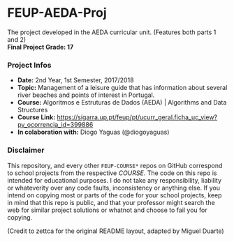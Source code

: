# FEUP-AEDA-Proj
The project developed in the AEDA curricular unit. (Features both parts 1 and 2)
<br/><b> Final Project Grade: 17 </b>

### Project Infos
* **Date:** 2nd Year, 1st Semester, 2017/2018
* **Topic:** Management of a leisure guide that has information about several river beaches and points of interest in Portugal.
* **Course:** Algoritmos e Estruturas de Dados (AEDA) | Algorithms and Data Structures
* **Course Link:** https://sigarra.up.pt/feup/pt/ucurr_geral.ficha_uc_view?pv_ocorrencia_id=399886
* **In colaboration with:** Diogo Yaguas (@diogoyaguas)


### Disclaimer
This repository, and every other `FEUP-COURSE*` repos on GitHub correspond to school projects from the respective *COURSE*. The code on this repo is intended for educational purposes. I do not take any responsibility, liability or whateverity over any code faults, inconsistency or anything else. If you intend on copying most or parts of the code for your school projects, keep in mind that this repo is public, and that your professor might search the web for similar project solutions or whatnot and choose to fail you for copying.

(Credit to zettca for the original README layout, adapted by Miguel Duarte)
